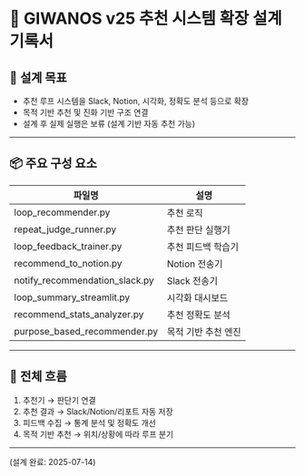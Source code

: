 # 📘 GIWANOS v25 추천 시스템 확장 설계기록서

## 🧱 설계 목표
- 추천 루프 시스템을 Slack, Notion, 시각화, 정확도 분석 등으로 확장
- 목적 기반 추천 및 진화 기반 구조 연결
- 설계 후 실제 실행은 보류 (설계 기반 자동 추천 가능)

---

## 📦 주요 구성 요소

| 파일명 | 설명 |
|--------|------|
| loop_recommender.py | 추천 로직 |
| repeat_judge_runner.py | 추천 판단 실행기 |
| loop_feedback_trainer.py | 추천 피드백 학습기 |
| recommend_to_notion.py | Notion 전송기 |
| notify_recommendation_slack.py | Slack 전송기 |
| loop_summary_streamlit.py | 시각화 대시보드 |
| recommend_stats_analyzer.py | 추천 정확도 분석 |
| purpose_based_recommender.py | 목적 기반 추천 엔진 |

---

## 🔁 전체 흐름
1. 추천기 → 판단기 연결
2. 추천 결과 → Slack/Notion/리포트 자동 저장
3. 피드백 수집 → 통계 분석 및 정확도 개선
4. 목적 기반 추천 → 위치/상황에 따라 루프 분기

---

(설계 완료: 2025-07-14)
